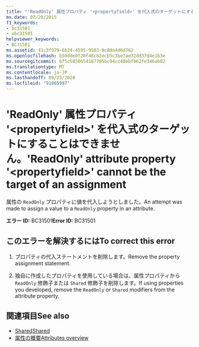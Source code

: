 ```yaml
---
title: "'ReadOnly' 属性プロパティ '<propertyfield>' を代入式のターゲットにすることはできません。"
ms.date: 07/20/2015
f1_keywords:
- bc31501
- vbc31501
helpviewer_keywords:
- BC31501
ms.assetid: 41c3f979-6b24-4595-9503-9c80a4d6d762
ms.openlocfilehash: b50dde0f20f48c62ecb5c3be7ae72dd37d4e1b3e
ms.sourcegitcommit: bf5c5850654187705bc94cc40ebfb62fe346ab02
ms.translationtype: MT
ms.contentlocale: ja-JP
ms.lasthandoff: 09/23/2020
ms.locfileid: "91065997"
---
```

# <a name="readonly-attribute-property-propertyfield-cannot-be-the-target-of-an-assignment"></a><span data-ttu-id="faa90-102">'ReadOnly' 属性プロパティ '\<propertyfield>' を代入式のターゲットにすることはできません。</span><span class="sxs-lookup"><span data-stu-id="faa90-102">'ReadOnly' attribute property '\<propertyfield>' cannot be the target of an assignment</span></span>

<span data-ttu-id="faa90-103">属性の `ReadOnly` プロパティに値を代入しようとしました。</span><span class="sxs-lookup"><span data-stu-id="faa90-103">An attempt was made to assign a value to a `ReadOnly` property in an attribute.</span></span>  
  
 <span data-ttu-id="faa90-104">**エラー ID:** BC31501</span><span class="sxs-lookup"><span data-stu-id="faa90-104">**Error ID:** BC31501</span></span>  
  
## <a name="to-correct-this-error"></a><span data-ttu-id="faa90-105">このエラーを解決するには</span><span class="sxs-lookup"><span data-stu-id="faa90-105">To correct this error</span></span>  
  
1. <span data-ttu-id="faa90-106">プロパティの代入ステートメントを削除します。</span><span class="sxs-lookup"><span data-stu-id="faa90-106">Remove the property assignment statement.</span></span>  
  
2. <span data-ttu-id="faa90-107">独自に作成したプロパティを使用している場合は、属性プロパティから `ReadOnly` 修飾子または `Shared` 修飾子を削除します。</span><span class="sxs-lookup"><span data-stu-id="faa90-107">If using properties you developed, remove the `ReadOnly` or `Shared` modifiers from the attribute property.</span></span>  
  
## <a name="see-also"></a><span data-ttu-id="faa90-108">関連項目</span><span class="sxs-lookup"><span data-stu-id="faa90-108">See also</span></span>

- [<span data-ttu-id="faa90-109">Shared</span><span class="sxs-lookup"><span data-stu-id="faa90-109">Shared</span></span>](../language-reference/modifiers/shared.md)
- [<span data-ttu-id="faa90-110">属性の概要</span><span class="sxs-lookup"><span data-stu-id="faa90-110">Attributes overview</span></span>](../programming-guide/concepts/attributes/index.md)

